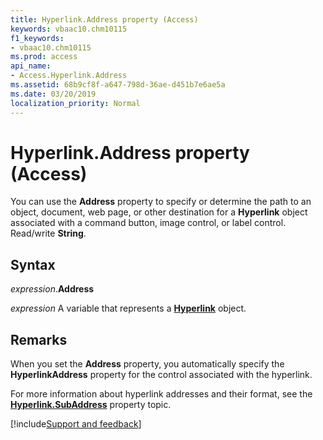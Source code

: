 ```yaml
---
title: Hyperlink.Address property (Access)
keywords: vbaac10.chm10115
f1_keywords:
- vbaac10.chm10115
ms.prod: access
api_name:
- Access.Hyperlink.Address
ms.assetid: 68b9cf8f-a647-798d-36ae-d451b7e6ae5a
ms.date: 03/20/2019
localization_priority: Normal
---
```



# Hyperlink.Address property (Access)

You can use the **Address** property to specify or determine the path to an object, document, web page, or other destination for a **Hyperlink** object associated with a command button, image control, or label control. Read/write **String**.


## Syntax

_expression_.**Address**

_expression_ A variable that represents a **[Hyperlink](Access.Hyperlink.md)** object.


## Remarks

When you set the **Address** property, you automatically specify the **HyperlinkAddress** property for the control associated with the hyperlink.

For more information about hyperlink addresses and their format, see the **[Hyperlink.SubAddress](Access.Hyperlink.SubAddress.md)** property topic.


[!include[Support and feedback](~/includes/feedback-boilerplate.md)]